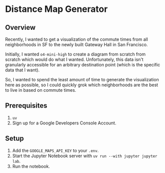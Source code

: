 # Distance Map Generator

## Overview

Recently, I wanted to get a visualization of the commute times from all neighborhoods in SF to the newly built Gateway Hall in San Francisco.

Initially, I wanted `o4-mini-high` to create a diagram from scratch from scratch which would do what I wanted. Unfortunately, this data isn't granularly accessible for an arbitrary destination point (which is the specific data that I want).

So, I wanted to spend the least amount of time to generate the visualization here as possible, so I could quickly grok which neighborhoods are the best to live in based on commute times.

## Prerequisites

1. `uv`
2. Sign up for a Google Developers Console Account.

## Setup

1. Add the `GOOGLE_MAPS_API_KEY` to your `.env`.
2. Start the Jupyter Notebook server with `uv run --with jupyter jupyter lab`.
3. Run the notebook.